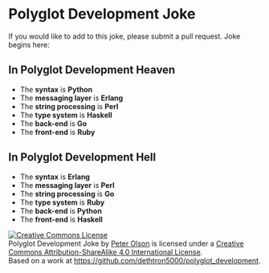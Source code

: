 Polyglot Development Joke
====================

If you would like to add to this joke, please submit a pull request.  Joke begins here:

In Polyglot Development Heaven
------------------------------
* The **syntax** is **Python**
* The **messaging layer** is **Erlang**
* The **string processing** is **Perl**
* The **type system** is **Haskell**
* The **back-end** is **Go**
* The **front-end** is **Ruby**

In Polyglot Development Hell
----------------------------
* The **syntax** is **Erlang**
* The **messaging layer** is **Perl**
* The **string processing** is **Go**
* The **type system** is **Ruby**
* The **back-end** is **Python**
* The **front-end** is **Haskell**


<a rel="license" href="http://creativecommons.org/licenses/by-sa/4.0/"><img alt="Creative Commons License" style="border-width:0" src="http://i.creativecommons.org/l/by-sa/4.0/88x31.png" /></a><br /><span xmlns:dct="http://purl.org/dc/terms/" property="dct:title">Polyglot Development Joke</span> by <a xmlns:cc="http://creativecommons.org/ns#" href="https://github.com/dethtron5000/polyglot_development" property="cc:attributionName" rel="cc:attributionURL">Peter Olson</a> is licensed under a <a rel="license" href="http://creativecommons.org/licenses/by-sa/4.0/">Creative Commons Attribution-ShareAlike 4.0 International License</a>.<br />Based on a work at <a xmlns:dct="http://purl.org/dc/terms/" href="https://github.com/dethtron5000/polyglot_development" rel="dct:source">https://github.com/dethtron5000/polyglot_development</a>.
